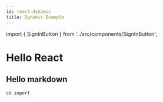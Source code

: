 ```yaml
---
id: react-dynamic
title: Dynamic Example
---
```


import { SignInButton } from '../src/components/SignInButton';



# Hello React

<SignInButton />

## Hello markdown

```shell
cd import
```
